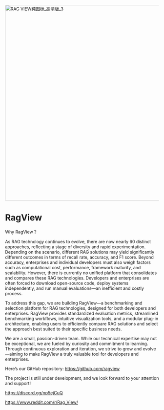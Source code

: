 
<img width="5516" height="640" alt="RAG VIEW纯图标_高清版_3" src="https://github.com/user-attachments/assets/31e884be-f5fa-4e15-a390-41b1a8977f4d" />

# RagView

Why RagView？

As RAG technology continues to evolve, there are now nearly 60 distinct approaches, reflecting a stage of diversity and rapid experimentation. Depending on the scenario, different RAG solutions may yield significantly different outcomes in terms of recall rate, accuracy, and F1 score. Beyond accuracy, enterprises and individual developers must also weigh factors such as computational cost, performance, framework maturity, and scalability. However, there is currently no unified platform that consolidates and compares these RAG technologies. Developers and enterprises are often forced to download open-source code, deploy systems independently, and run manual evaluations—an inefficient and costly process.

To address this gap, we are building RagView—a benchmarking and selection platform for RAG technologies, designed for both developers and enterprises. RagView provides standardized evaluation metrics, streamlined benchmarking workflows, intuitive visualization tools, and a modular plug-in architecture, enabling users to efficiently compare RAG solutions and select the approach best suited to their specific business needs.

We are a small, passion-driven team. While our technical expertise may not be exceptional, we are fueled by curiosity and commitment to learning. Through continuous exploration and iteration, we strive to grow and evolve—aiming to make RagView a truly valuable tool for developers and enterprises.

Here’s our GitHub repository: https://github.com/ragview

The project is still under development, and we look forward to your attention and support!

https://discord.gg/np5ejCuQ

https://www.reddit.com/r/Rag_View/

